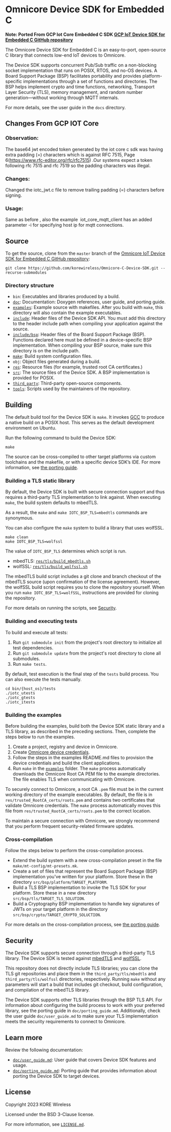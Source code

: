 # Omnicore Device SDK for Embedded C
<b>Note: Ported From GCP Iot Core Embedded C SDK [GCP IoT
Device SDK for Embedded C GitHub
repository](https://github.com/GoogleCloudPlatform/iot-device-sdk-embedded-c)</b>

The Omnicore Device SDK for Embedded C is an easy-to-port, open-source C library that connects low-end IoT devices to  Omnicore.

The Device SDK supports concurrent Pub/Sub traffic on a non-blocking socket implementation that runs on POSIX, RTOS, and no-OS devices. A Board Support Package (BSP) facilitates portability and provides platform-specific implementations through a set of functions and directories. The BSP helps implement crypto and time functions, networking, Transport Layer Security (TLS), memory management, and random number generation—without working through MQTT internals.

For more details, see the user guide in the `docs` directory.
## Changes From GCP IOT Core
### Observation: 
The base64 jwt encoded token generated by the iot core c sdk was having extra padding (=) characters which is against RFC 7515, Page 6(https://www.rfc-editor.org/rfc/rfc7515) .Our systems expect a token following rfc 7515 and rfc 7519 so the padding characters was illegal. 
### Changes: 
Changed the iotc_jwt.c file to remove trailing padding (=) characters before signing. 
### Usage:
Same as before , also the example  iot_core_mqtt_client has an added parameter -i for specifying host ip for mqtt connections.
## Source
To get the source, clone from the `master` branch of the [Omnicore IoT
Device SDK for Embedded C GitHub
repository](https://github.com/korewireless/Omnicore-C-Device-SDK.git):

```
git clone https://github.com/korewireless/Omnicore-C-Device-SDK.git --recurse-submodules
```

### Directory structure

- `bin`: Executables and libraries produced by a build.
- [`doc`](doc): Documentation: Doxygen references, user guide, and porting guide.
- [`examples`](examples): Example source with makefiles. After you build with `make`, this directory will also contain the example executables.
- [`include`](include): Header files of the Device SDK API. You must add this directory to the header include path when compiling your application against the source.
- [`include/bsp`](include/bsp): Header files of the Board Support Package (BSP). Functions declared here must be defined in a device-specific BSP implementation. When compiling your BSP source, make sure this directory is on the include path.
- [`make`](make): Build system configuration files.
- `obj`: Object files generated during a build.
- [`res`](res): Resource files (for example, trusted root CA certificates.)
- [`src`](src): The source files of the Device SDK. A BSP implementation is provided for POSIX.
- [`third_party`](third_party): Third-party open-source components.
- [`tools`](tools): Scripts used by the maintainers of the repository.

## Building

The default build tool for the Device SDK is `make`. It invokes [GCC](https://www.gnu.org/software/gcc/) to produce a native build on a POSIX host. This serves as the default development environment on Ubuntu.

Run the following command to build the Device SDK:

```
make
```

The source can be cross-compiled to other target platforms via custom toolchains and the makefile, or with a specific device SDK’s IDE. For more information, see [the porting guide](doc/porting_guide.md).

### Building a TLS static library

By default, the Device SDK is built with secure connection support and thus requires a third-party TLS implementation to link against. When executing `make`, the build system defaults to mbedTLS.

As a result, the `make` and `make IOTC_BSP_TLS=mbedtls` commands are synonymous.

You can also configure the `make` system to build a library that uses wolfSSL.

```
make clean
make IOTC_BSP_TLS=wolfssl
```

The value of `IOTC_BSP_TLS` determines which script is run.
- mbedTLS: [`res/tls/build_mbedtls.sh`](res/tls/build_mbedtls.sh)
- wolfSSL: [`res/tls/build_wolfssl.sh`](res/tls/build_wolfssl.sh)

The mbedTLS build script includes a git clone and branch checkout of the mbedTLS source (upon confirmation of the license agreement). However, the wolfSSL build script requires you to clone the repository yourself. When you run `make IOTC_BSP_TLS=wolfSSL`, instructions are provided for cloning the repository.

For more details on running the scripts, see [Security](#security).

### Building and executing tests

To build and execute all tests:
1. Run `git submodule init` from the project's root directory to initialize all test dependencies.
1. Run `git submodule update` from the project's root directory to clone all submodules.
1. Run `make tests`.

By default, test execution is the final step of the `tests` build process. You can also execute the tests manually.

```
cd bin/{host_os}/tests
./iotc_utests
./iotc_gtests
./iotc_itests
```

### Building the examples

Before building the examples, build both the Device SDK static library and a TLS library, as described in the preceding sections. Then, complete the steps below to run the examples.

1. Create a project, registry and device in Omnicore.
2. Create [Omnicore device credentials](https://docs.omnicore.cloud.korewireless.com/docs/Guides/Connect/Managing%20Credentials/create-key-pairs).
3. Follow the steps in the examples README.md files to provision the device credentials and build the client applications.
4. Run `make` in the [`examples`](examples) folder. The `make` process automatically downloads the Omnicore Root CA PEM file to the example directories. The file enables TLS when communicating with Omnicore.

To securely connect to Omnicore, a root CA `.pem` file must be in the current working directory of the example executables. By default, the file is in `res/trusted_RootCA_certs/roots.pem` and contains two certificates that validate Omnicore credentials. The `make` process automatically moves this file from `res/trusted_RootCA_certs/roots.pem` to the correct location.

To maintain a secure connection with Omnicore, we strongly recommend that you perform frequent security-related firmware updates.

### Cross-compilation

Follow the steps below to perform the cross-compilation process.

- Extend the build system with a new cross-compilation preset in the file `make/mt-config/mt-presets.mk`.
- Create a set of files that represent the Board Support Package (BSP) implementation you've written for your platform. Store these in the directory `src/bsp/platform/TARGET_PLATFORM`.
- Build a TLS BSP implementation to invoke the TLS SDK for your platform. Store these in a new directory `src/bsp/tls/TARGET_TLS_SOLUTION`.
- Build a Cryptography BSP implementation to handle key signatures of JWTs on your target platform in the directory `src/bsp/crypto/TARGET_CRYPTO_SOLUCTION`.

For more details on the cross-compilation process, see [the porting guide](doc/porting_guide.md).

## Security

The Device SDK supports secure connection through a third-party TLS library. The Device SDK is tested against [mbedTLS](https://tls.mbed.org) and [wolfSSL](https://www.wolfssl.com).

This repository does not directly include TLS libraries; you can clone the TLS git repositories and place them in the `third_party/tls/mbedtls` and `third_party/tls/wolfssl` directories, respectively. Running `make` without any parameters will start a build that includes git checkout, build configuration, and compilation of the mbedTLS library.

The Device SDK supports other TLS libraries through the BSP TLS API. For information about configuring the build process to work with your preferred library, see the porting guide in `doc/porting_guide.md`.  Additionally, check the user guide `doc/user_guide.md` to make sure your TLS implementation meets the security requirements to connect to Omnicore.



## Learn more

Review the following documentation:

- [`doc/user_guide.md`](doc/user_guide.md): User guide that covers Device SDK features and usage.
- [`doc/porting_guide.md`](doc/porting_guide.md): Porting guide that provides information about porting the Device SDK to target devices.


## License

Copyright 2023 KORE Wireless

Licensed under the BSD 3-Clause license.

For more information, see [`LICENSE.md`](LICENSE.md).
